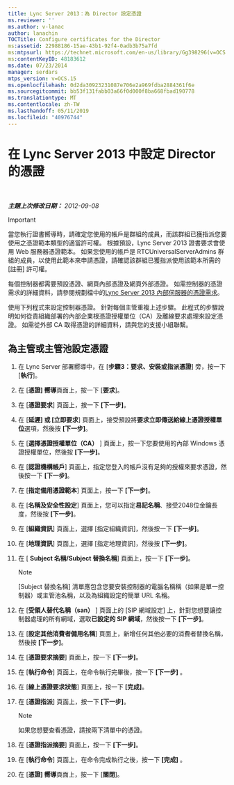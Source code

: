 ```yaml
---
title: Lync Server 2013：為 Director 設定憑證
ms.reviewer: ''
ms.author: v-lanac
author: lanachin
TOCTitle: Configure certificates for the Director
ms:assetid: 22988186-15ae-43b1-92f4-0adb3b75a7fd
ms:mtpsurl: https://technet.microsoft.com/en-us/library/Gg398296(v=OCS.15)
ms:contentKeyID: 48183612
ms.date: 07/23/2014
manager: serdars
mtps_version: v=OCS.15
ms.openlocfilehash: 0d2da30923231087e706e2a969fdba2884361f6e
ms.sourcegitcommit: bb53f131fabb03a66f0d000f8ba668fbad190778
ms.translationtype: MT
ms.contentlocale: zh-TW
ms.lasthandoff: 05/11/2019
ms.locfileid: "40976744"
---
```

<div data-xmlns="http://www.w3.org/1999/xhtml">

<div class="topic" data-xmlns="http://www.w3.org/1999/xhtml" data-msxsl="urn:schemas-microsoft-com:xslt" data-cs="http://msdn.microsoft.com/en-us/">

<div data-asp="http://msdn2.microsoft.com/asp">

# <a name="configure-certificates-for-the-director-in-lync-server-2013"></a>在 Lync Server 2013 中設定 Director 的憑證

</div>

<div id="mainSection">

<div id="mainBody">

<span> </span>

_**主題上次修改日期：** 2012-09-08_

<div>


> [!IMPORTANT]  
> 當您執行證書嚮導時，請確定您使用的帳戶是群組的成員，而該群組已獲指派您要使用之憑證範本類型的適當許可權。 根據預設，Lync Server 2013 證書要求會使用 Web 服務器憑證範本。 如果您使用的帳戶是 RTCUniversalServerAdmins 群組的成員，以使用此範本來申請憑證，請確認該群組已獲指派使用該範本所需的 [註冊] 許可權。



</div>

每個控制器都需要預設憑證、網頁內部憑證及網頁外部憑證。 如需控制器的憑證需求的詳細資料，請參閱規劃檔中的[Lync Server 2013 內部伺服器的憑證需求](lync-server-2013-certificate-requirements-for-internal-servers.md)。

使用下列程式來設定控制器憑證。 針對每個主管重複上述步驟。 此程式的步驟說明如何從貴組織部署的內部企業根憑證授權單位（CA）及離線要求處理來設定憑證。 如需從外部 CA 取得憑證的詳細資料，請與您的支援小組聯繫。

<div>

## <a name="to-configure-certificates-for-the-director-or-director-pool"></a>為主管或主管池設定憑證

1.  在 Lync Server 部署嚮導中，在 [**步驟3：要求、安裝或指派憑證**] 旁，按一下 [**執行**]。

2.  在 [**憑證] 嚮導**頁面上，按一下 [**要求**]。

3.  在 [**憑證要求**] 頁面上，按一下 **[下一步]**。

4.  在 [**延遲] 或 [立即要求**] 頁面上，接受預設將**要求立即傳送給線上憑證授權單位**選項，然後按 **[下一步]**。

5.  在 [**選擇憑證授權單位（CA）** ] 頁面上，按一下您要使用的內部 Windows 憑證授權單位，然後按 **[下一步]**。

6.  在 [**認證機構帳戶**] 頁面上，指定您登入的帳戶沒有足夠的授權來要求憑證，然後按一下 **[下一步]**。

7.  在 [**指定備用憑證範本**] 頁面上，按一下 **[下一步]**。

8.  在 [**名稱及安全性設定**] 頁面上，您可以指定**易記名稱**、接受2048位金鑰長度，然後按 **[下一步]**。

9.  在 [**組織資訊**] 頁面上，選擇 [指定組織資訊]，然後按一下 **[下一步]**。

10. 在 [**地理資訊**] 頁面上，選擇 [指定地理資訊]，然後按 **[下一步]**。

11. 在 [ **Subject 名稱/Subject 替換名稱**] 頁面上，按一下 **[下一步]**。
    
    <div>
    

    > [!NOTE]  
    > [Subject 替換名稱] 清單應包含您要安裝控制器的電腦名稱稱（如果是單一控制器）或主管池名稱，以及為組織設定的簡單 URL 名稱。

    
    </div>

12. 在 [**受領人替代名稱（san）** ] 頁面上的 [SIP 網域設定] 上，針對您想要讓控制器處理的所有網域，選取**已設定的 SIP 網域**，然後按一下 **[下一步]**。

13. 在 [**設定其他消費者備用名稱**] 頁面上，新增任何其他必要的消費者替換名稱，然後按 **[下一步]**。

14. 在 [**憑證要求摘要**] 頁面上，按一下 **[下一步]**。

15. 在 [**執行命令**] 頁面上，在命令執行完畢後，按一下 **[下一步]** 。

16. 在 [**線上憑證要求狀態**] 頁面上，按一下 **[完成]**。

17. 在 [**憑證指派**] 頁面上，按一下 **[下一步]**。
    
    <div>
    

    > [!NOTE]  
    > 如果您想要查看憑證，請按兩下清單中的憑證。

    
    </div>

18. 在 [**憑證指派摘要**] 頁面上，按一下 **[下一步]**。

19. 在 [**執行命令**] 頁面上，在命令完成執行之後，按一下 **[完成]** 。

20. 在 [**憑證] 嚮導**頁面上，按一下 [**關閉**]。

</div>

</div>

<span> </span>

</div>

</div>

</div>

